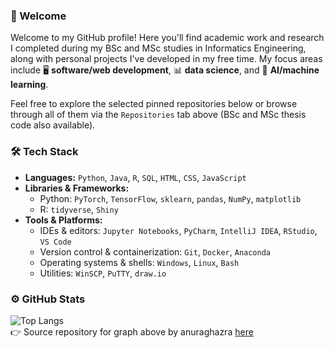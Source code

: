 ### 👋 Welcome
Welcome to my GitHub profile! Here you'll find academic work and research I completed during my BSc and MSc studies in Informatics Engineering, along with personal projects I've developed in my free time. My focus areas include 🖥️ **software/web development**, 📊 **data science**, and 🤖 **AI/machine learning**. 

Feel free to explore the selected pinned repositories below or browse through all of them via the `Repositories` tab above (BSc and MSc thesis code also available).

### 🛠️ Tech Stack
- **Languages:** `Python`, `Java`, `R`, `SQL`, `HTML`, `CSS`, `JavaScript`
- **Libraries & Frameworks:**
  - Python: `PyTorch`, `TensorFlow`, `sklearn`, `pandas`, `NumPy`, `matplotlib`
  - R: `tidyverse`, `Shiny`
- **Tools & Platforms:**
  - IDEs & editors: `Jupyter Notebooks`, `PyCharm`, `IntelliJ IDEA`, `RStudio`, `VS Code` 
  - Version control & containerization: `Git`, `Docker`, `Anaconda`  
  - Operating systems & shells: `Windows`, `Linux`, `Bash`   
  - Utilities: `WinSCP`, `PuTTY`, `draw.io`

### ⚙️ GitHub Stats
![Top Langs](https://github-readme-stats.vercel.app/api/top-langs/?username=akoutsop1909&hide=Jupyter%20Notebook,php,asp.net&layout=compact)\
👉 Source repository for graph above by anuraghazra [here](https://github.com/anuraghazra/github-readme-stats)

<!---
akoutsop1909/akoutsop1909 is a ✨ special ✨ repository because its `README.md` (this file) appears on your GitHub profile.
You can click the Preview link to take a look at your changes.
--->
